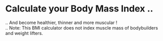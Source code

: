 # Calculate your Body Mass Index .. 

.. And become healthier, thinner and more muscular !</br>
.. Note: This BMI calculator does not index muscle mass of bodybuilders and weight lifters. 
